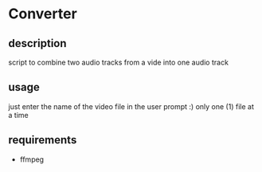 # Converter

## description

script to combine two audio tracks from a vide into one audio track

## usage

just enter the name of the video file in the user prompt :)
only one (1) file at a time

## requirements

- ffmpeg

